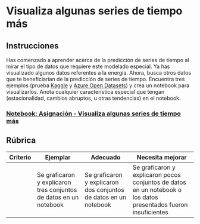 # Visualiza algunas series de tiempo más

## Instrucciones

Has comenzado a aprender acerca de la predicción de series de tiempo al mirar el tipo de datos que requiere este modelado especial. Ya has visualizado algunos datos referentes a la energía. Ahora, busca otros datos que te beneficiarían de la predicción de series de tiempo. Encuentra tres ejemplos (prueba [Kaggle](https://kaggle.com) y [Azure Open Datasets](https://azure.microsoft.com/en-us/services/open-datasets/catalog/?WT.mc_id=academic-77952-leestott)) y crea un notebook para visualizarlos. Anota cualquier característica especial que tengan (estacionalidad, cambios abruptos, u otras tendencias) en el notebook.

<h3><a href="./assignament.ipynb">Notebook: Asignación - Visualiza algunas series de tiempo más</a></h3>

## Rúbrica

| Criterio | Ejemplar                                              | Adecuado                                             | Necesita mejorar                                                                         |
| -------- | ------------------------------------------------------ | ---------------------------------------------------- | ----------------------------------------------------------------------------------------- |
|          | Se graficaron y explicaron tres conjuntos de datos en un notebook | Se graficaron y explicaron dos conjuntos de datos en un notebook | Se graficaron y explicaron pocos conjuntos de datos en un notebook o los datos presentados fueron insuficientes |